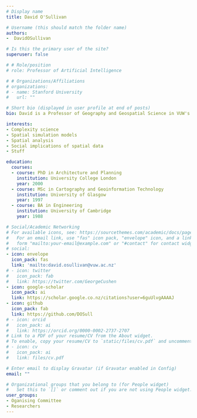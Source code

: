 ```yaml
---
# Display name
title: David O'Sullivan

# Username (this should match the folder name)
authors:
-  DavidOSullivan

# Is this the primary user of the site?
superuser: false

# # Role/position
# role: Professor of Artificial Intelligence

# # Organizations/Affiliations
# organizations:
# - name: Stanford University
#   url: ""

# Short bio (displayed in user profile at end of posts)
bio: David is a Professor of Geography and Geospatial Science in VUW's School of Geography, Environment and Earth Sciences

interests:
- Complexity science
- Spatial simulation models
- Spatial analysis
- Social implications of spatial data
- Stuff

education:
  courses:
  - course: PhD in Architecture and Planning
    institution: University College London
    year: 2000
  - course: MSc in Cartography and Geoinformation Technology
    institution: University of Glasgow
    year: 1997
  - course: BA in Engineering
    institution: University of Cambridge
    year: 1988

# Social/Academic Networking
# For available icons, see: https://sourcethemes.com/academic/docs/page-builder/#icons
#   For an email link, use "fas" icon pack, "envelope" icon, and a link in the
#   form "mailto:your-email@example.com" or "#contact" for contact widget.
# social:
- icon: envelope
  icon_pack: fas
  link: 'mailto:david.osullivan@vuw.ac.nz'
# - icon: twitter
#   icon_pack: fab
#   link: https://twitter.com/GeorgeCushen
- icon: google-scholar
  icon_pack: ai
  link: https://scholar.google.co.nz/citations?user=6guUlvgAAAAJ
- icon: github
  icon_pack: fab
  link: https://github.com/DOSull
# - icon: orcid
#   icon_pack: ai
#   link: https://orcid.org/0000-0002-2737-2707
# Link to a PDF of your resume/CV from the About widget.
# To enable, copy your resume/CV to `static/files/cv.pdf` and uncomment the lines below.
# - icon: cv
#   icon_pack: ai
#   link: files/cv.pdf

# Enter email to display Gravatar (if Gravatar enabled in Config)
email: ""

# Organizational groups that you belong to (for People widget)
#   Set this to `[]` or comment out if you are not using People widget.
user_groups:
- Oganising Committee
- Researchers
---
```

